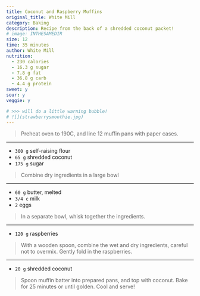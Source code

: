 ```yaml
---
title: Coconut and Raspberry Muffins
original_title: White Mill
category: Baking
description: Recipe from the back of a shredded coconut packet!
# image: INTHESAMEDIR
size: 12
time: 35 minutes
author: White Mill
nutrition:
  - 230 calories
  - 16.3 g sugar
  - 7.8 g fat
  - 36.8 g carb
  - 4.4 g protein
sweet: y
sour: y
veggie: y

# >>> will do a little warning bubble!
# ![](strawberrysmoothie.jpg)
---
```


> Preheat oven to 190C, and line 12 muffin pans with paper cases. 

---

* `300 g` self-raising flour
* `65 g` shredded coconut
* `175 g` sugar

> Combine dry ingredients in a large bowl

---

* `60 g` butter, melted
* `3/4 c` milk
* `2` eggs

> In a separate bowl, whisk together the ingredients.

---

* `120 g` raspberries

> With a wooden spoon, combine the wet and dry ingredients, careful not to overmix. Gently fold in the raspberries.

---

* `20 g` shredded coconut

> Spoon muffin batter into prepared pans, and top with coconut. Bake for 25 minutes or until golden. Cool and serve! 
